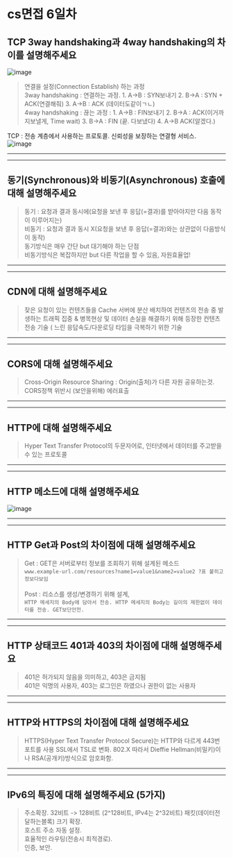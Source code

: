 # cs면접 6일차

## TCP 3way handshaking과 4way handshaking의 차이를 설명해주세요
![image](https://user-images.githubusercontent.com/84604563/148037304-2c89110d-e337-4527-9e6e-d21729433b93.png)

> 연결을 설정(Connection Establish) 하는 과정  
> 3way handshaking : 연결하는 과정. 1. A->B : SYN보내기 2. B->A : SYN + ACK(연결해줘) 3. A->B : ACK (데이터도같이ㄱㄴ)  
> 4way handshaking : 끊는 과정 : 1. A->B : FIN보내기 2. B->A : ACK(이거까지보낼게, Time wait) 3. B->A : FIN (끝. 다보냈다) 4. A->B ACK(알겠다.)

TCP : 전송 계층에서 사용하는 프로토콜. 신뢰성을 보장하는 연결형 서비스.  
![image](https://user-images.githubusercontent.com/84604563/148037557-0f96961b-b760-4c34-96a3-6e530e982fe6.png)

<hr>
<hr>

## 동기(Synchronous)와 비동기(Asynchronous) 호출에 대해 설명해주세요
> 동기 : 요청과 결과 동시에(요청을 보낸 후 응답(=결과)를 받아야지만 다음 동작이 이루어지는)    
> 비동기 : 요청과 결과 동시 X(요청을 보낸  후 응답(=결과)와는 상관없이 다음방식이 동작)    
동기방식은 매우 간단 but 대기해야 하는 단점   
비동기방식은 복잡하지만 but 다른 작업을 할 수 있음, 자원효율업!  

<hr>
<hr>

## CDN에 대해 설명해주세요
>잦은 요청이 있는 컨텐츠들을 Cache 서버에 분산 배치하여 컨텐츠의 전송 중 발생하는 트래픽 집중 & 병목현상 및 데이터 손실을 해결하기 위해 등장한 컨텐츠 전송 기술 ( 느린 응답속도/다운로딩 타임을 극복하기 위한 기술


<hr>
<hr>

## CORS에 대해 설명해주세요
> Cross-Origin Resource Sharing : Origin(출처)가 다른 자원 공유하는것. CORS정책 위반시 (보안을위해) 에러표출   


<hr>
<hr>

## HTTP에 대해 설명해주세요
> Hyper Text Transfer Protocol의 두문자어로, 인터넷에서 데이터를 주고받을 수 있는 프로토콜  

<hr>
<hr>

## HTTP 메소드에 대해 설명해주세요
![image](https://user-images.githubusercontent.com/84604563/148040059-0d843163-c6e4-4c8f-b9ab-55aa79ad9e8b.png)

<hr>
<hr>

## HTTP Get과 Post의 차이점에 대해 설명해주세요
> Get : GET은 서버로부터 정보를 조회하기 위해 설계된 메소드  
>  ```www.example-url.com/resources?name1=value1&name2=value2 ?표 붙히고 정보다보임```  
> <br>
> Post : 리소스를 생성/변경하기 위해 설계,  
> ```HTTP 메세지의 Body에 담아서 전송. HTTP 메세지의 Body는 길이의 제한없이 데이터를 전송. GET보단안전.```  

<hr>
<hr>

## HTTP 상태코드 401과 403의 차이점에 대해 설명해주세요
> 401은 허가되지 않음을 의미하고, 403은 금지됨  
> 401은 익명의 사용자, 403는 로그인은 하였으나 권한이 없는 사용자  


<hr>
<hr>

## HTTP와 HTTPS의 차이점에 대해 설명해주세요
> HTTPS(Hyper Text Transfer Protocol Secure)는 HTTP와 다르게 443번 포트를 사용
> SSL에서 TSL로 변화. 802.X 따라서 Dieffie Hellman(비밀키)이나 RSA(공개키)방식으로 암호화함.  

<hr>
<hr>

## IPv6의 특징에 대해 설명해주세요 (5가지)
> 주소확장. 32비트 -> 128비트 (2^128비트, IPv4는 2^32비트) 
> 패킷(데이터전달하는블록) 크기 확장.  
> 호스트 주소 자동 설정.  
> 효율적인 라우팅(전송시 최적경로).  
> 인증, 보안.  


